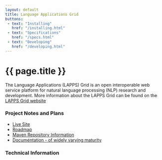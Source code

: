 ```yaml
---
layout: default
title: Language Applications Grid
buttons:
 - text: "Installing"
   href: "/installing.html"
 - text: "Specifications"
   href: "/specs.html"
 - text: "Developing"
   href: "/developing.html"
---
```


<h1>{{ page.title }}</h1>

The Language Applications (LAPPS) Grid is an open interoperable web service platform for natural language processing (NLP) research and development. More information about the LAPPS Grid can be found on the [LAPPS Grid website](http://www.lappsgrid.org)
	

### Project Notes and Plans

* [Live Site](LiveSite.html)
* [Roadmap](Roadmap.html)
* [Maven Repository Information](Maven.html)
* [Documentation - of widely varying maturity](manuals/)

### Technical Information

